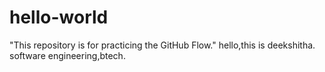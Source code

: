 # hello-world
"This repository is for practicing the GitHub Flow."
hello,this is deekshitha.
software engineering,btech.
